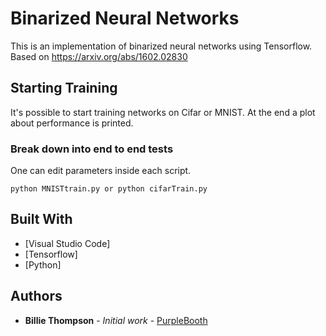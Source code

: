 # Binarized Neural Networks

This is an implementation of binarized neural networks using Tensorflow. Based on https://arxiv.org/abs/1602.02830

## Starting Training

It's possible to start training networks on Cifar or MNIST. At the end a plot about performance is printed. 
### Break down into end to end tests

One can edit parameters inside each script.
```
python MNISTtrain.py or python cifarTrain.py
```

## Built With

* [Visual Studio Code]
* [Tensorflow]
* [Python]

## Authors

* **Billie Thompson** - *Initial work* - [PurpleBooth](https://github.com/PurpleBooth)



